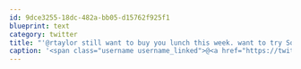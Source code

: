 ```yaml
---
id: 9dce3255-18dc-482a-bb05-d15762f925f1
blueprint: text
category: twitter
title: "'@rtaylor still want to buy you lunch this week. want to try Soban?"
caption: '<span class="username username_linked">@<a href="https://twitter.com/rtaylor" title="Elon Musk">rtaylor</a></span> still want to buy you lunch this week. want to try Soban?'
---
```

